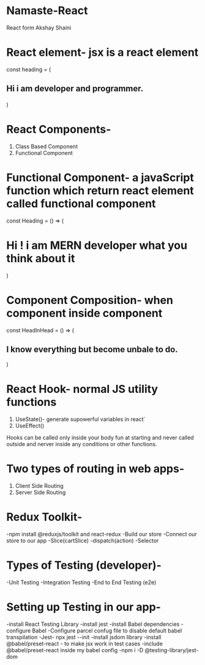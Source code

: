 # Namaste-React
React form Akshay Shaini

# React element- jsx is a react element
const heading = (<h2 className="root">
Hi i am developer
and programmer.
</h1>)

# React Components- 
1) Class Based Component
2) Functional Component

# Functional Component- a javaScript function which return react element called functional component
const Heading = () => (
<h1 id="root" className="root">
    Hi ! i am MERN developer 
what you think about it</h1>
)

# Component Composition- when component inside component
const HeadInHead = () => (
    <div className="container">
        <Heading/>
        <h2>I know everything but become unbale to do.</h2>
    </div>
)

# React Hook- normal JS utility functions
 1) UseState()- generate supowerful variables in react`
 2) UseEffect()

 Hooks can be called only inside your body fun at starting and never called outside and nerver inside any conditions or other functions.
 
 # Two types of routing in web apps-
 1) Client Side Routing
 2) Server Side Routing

 # Redux Toolkit-
 -npm install @reduxjs/toolkit and react-redux
 -Build our store
 -Connect our store to our app
 -Slice(cartSlice)
 -dispatch(action)
 -Selector

# Types of Testing (developer)-
-Unit Testing
-Integration Testing
-End to End Testing (e2e)

# Setting up Testing in our app-
-install React Testing Library 
-install jest
-install Babel dependencies
-configure Babel
-Configure parcel confug file to disable default babel transpilation
-Jest- npx jest --init
-install jsdom library
-install @babel/preset-react - to make jsx work in test cases
-include @babel/preset-react inside my babel config
-npm i -D @testing-library/jest-dom

